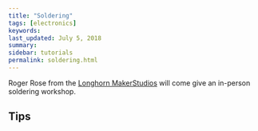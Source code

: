 ```yaml
---
title: "Soldering"
tags: [electronics]
keywords:
last_updated: July 5, 2018
summary:
sidebar: tutorials
permalink: soldering.html
---
```


Roger Rose from the [Longhorn MakerStudios](http://makerstudios.engr.utexas.edu) will come give an in-person soldering workshop.

## Tips

